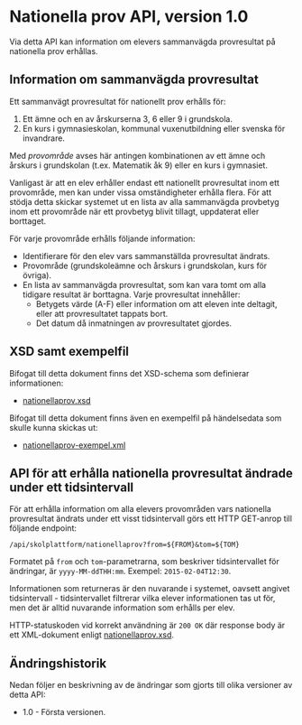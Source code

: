 Nationella prov API, version 1.0
================================
Via detta API kan information om elevers sammanvägda provresultat på nationella prov erhållas.

Information om sammanvägda provresultat
--------------------------------------
Ett sammanvägt provresultat för nationellt prov erhålls för:

1. Ett ämne och en av årskurserna 3, 6 eller 9 i grundskola.
2. En kurs i gymnasieskolan, kommunal vuxenutbildning eller svenska för invandrare.

Med _provområde_ avses här antingen kombinationen av ett ämne och årskurs i grundskolan (t.ex. Matematik åk 9) eller en kurs i gymnasiet.

Vanligast är att en elev erhåller endast ett nationellt provresultat inom ett provområde, men kan under vissa omständigheter erhålla flera. För att stödja detta skickar systemet ut en lista av alla sammanvägda provbetyg inom ett provområde när ett provbetyg blivit tillagt, uppdaterat eller borttaget.

För varje provområde erhålls följande information:

- Identifierare för den elev vars sammanställda provresultat ändrats.
- Provområde (grundskoleämne och årskurs i grundskolan, kurs för övriga).
- En lista av sammanvägda provresultat, som kan vara tomt om alla tidigare resultat är borttagna. Varje provresultat innehåller:
	- Betygets värde (A-F) eller information om att eleven inte deltagit, eller att provresultatet tappats bort.
	- Det datum då inmatningen av provresultatet gjordes.

XSD samt exempelfil
-------------------
Bifogat till detta dokument finns det XSD-schema som definierar informationen:
- [nationellaprov.xsd](nationellaprov.xsd)

Bifogat till detta dokument finns även en exempelfil på händelsedata som skulle kunna skickas ut:
- [nationellaprov-exempel.xml](nationellaprov-exempel.xml)

API för att erhålla nationella provresultat ändrade under ett tidsintervall
---------------------------------------------------------------------------
För att erhålla information om alla elevers provområden vars nationella provresultat ändrats under ett visst tidsintervall görs ett HTTP GET-anrop till följande endpoint:

    /api/skolplattform/nationellaprov?from=${FROM}&tom=${TOM}

Formatet på `from` och `tom`-parametrarna, som beskriver tidsintervallet för ändringar, är `yyyy-MM-ddTHH:mm`. Exempel: `2015-02-04T12:30`.

Informationen som returneras är den nuvarande i systemet, oavsett angivet tidsintervall - tidsintervallet filtrerar vilka elever informationen tas ut för, men det är alltid nuvarande information som erhålls per elev.

HTTP-statuskoden vid korrekt användning är `200 OK` där response body är ett XML-dokument enligt [nationellaprov.xsd](nationellaprov.xsd).

Ändringshistorik
----------------
Nedan följer en beskrivning av de ändringar som gjorts till olika versioner av detta API:
- 1.0 - Första versionen.

